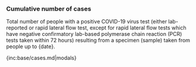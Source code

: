 ### Cumulative number of cases 

Total number of people with a positive COVID-19 virus test (either lab-reported or rapid lateral flow test, except for rapid lateral flow tests which have negative confirmatory lab-based polymerase chain reaction (PCR) tests taken within 72 hours) resulting from a specimen (sample) taken from people up to {date}.

{inc:base/cases.md|modals}